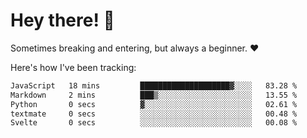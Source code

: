# Hey there! 👋
Sometimes breaking and entering, but always a beginner. ❤️

Here's how I've been tracking:
<!--START_SECTION:waka-->

```txt
JavaScript   18 mins         ████████████████████▓░░░░   83.28 %
Markdown     2 mins          ███▒░░░░░░░░░░░░░░░░░░░░░   13.55 %
Python       0 secs          ▓░░░░░░░░░░░░░░░░░░░░░░░░   02.61 %
textmate     0 secs          ░░░░░░░░░░░░░░░░░░░░░░░░░   00.48 %
Svelte       0 secs          ░░░░░░░░░░░░░░░░░░░░░░░░░   00.08 %
```

<!--END_SECTION:waka-->
